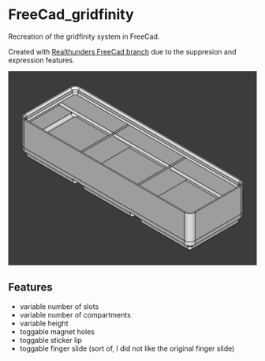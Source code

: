 # FreeCad_gridfinity
Recreation of the gridfinity system in FreeCad.

Created with [Realthunders FreeCad branch](https://github.com/realthunder/FreeCAD/releases) due to the suppresion and expression features.

![Gridfinity bin](images/bin.png)
## Features

- variable number of slots
- variable number of compartments
- variable height
- toggable magnet holes
- toggable sticker lip
- toggable finger slide (sort of, I did not like the original finger slide)
